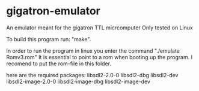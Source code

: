 # gigatron-emulator
An emulator meant for the gigatron TTL micrcomputer
Only tested on Linux

To build this program run: "make".

In order to run the program in linux you enter the command "./emulate Romv3.rom"
It is essential to point to a rom when booting up the program.
I recomend to put the rom-file in this folder.

here are the required packages:
libsdl2-2.0-0 libsdl2-dbg libsdl2-dev libsdl2-image-2.0-0 libsdl2-image-dbg libsdl2-image-dev 

